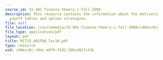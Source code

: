 ```yaml
---
course_id: 15-401-finance-theory-i-fall-2008
description: This resource contains the information about the motivation, payoff diagrams,
  payoff tables and option strategies.
file: null
file_location: /coursemedia/15-401-finance-theory-i-fall-2008/c40ecc0cc0dce0fbf2d229bc4027c43b_MIT15_401F08_lec10.pdf
file_type: application/pdf
layout: pdf
title: MIT15_401F08_lec10.pdf
type: resource
uid: c40ecc0c-c0dc-e0fb-f2d2-29bc4027c43b
---
```

